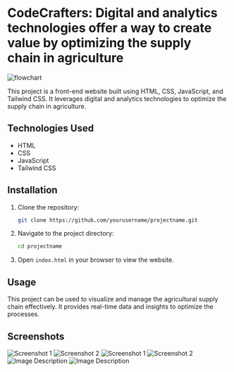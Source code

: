 # CodeCrafters: Digital and analytics technologies offer a way to create value by optimizing the supply chain in agriculture
![flowchart](https://github.com/prajwalpkp2106/CodeCrafters/assets/135339042/15d6d125-21af-4945-950a-f9aff204dd00)

This project is a front-end website built using HTML, CSS, JavaScript, and Tailwind CSS. It leverages digital and analytics technologies to optimize the supply chain in agriculture.

## Technologies Used

- HTML
- CSS
- JavaScript
- Tailwind CSS

## Installation

1. Clone the repository:
    ```bash
    git clone https://github.com/yourusername/projectname.git
    ```

2. Navigate to the project directory:
    ```bash
    cd projectname
    ```

3. Open `index.html` in your browser to view the website.

## Usage

This project can be used to visualize and manage the agricultural supply chain effectively. It provides real-time data and insights to optimize the processes.

## Screenshots
![Screenshot 1](Screenshot(621).png)
![Screenshot 2](Screenshot(622).png)
![Screenshot 1](Screenshot(621).png)
![Screenshot 2](Screenshot(622).png)
<img src="Screenshot(621).png" alt="Image Description">
<img src="Screenshot(622).png" alt="Image Description">

